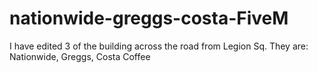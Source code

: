 # nationwide-greggs-costa-FiveM
I have edited 3 of the building across the road from Legion Sq.  They are: Nationwide, Greggs, Costa Coffee
